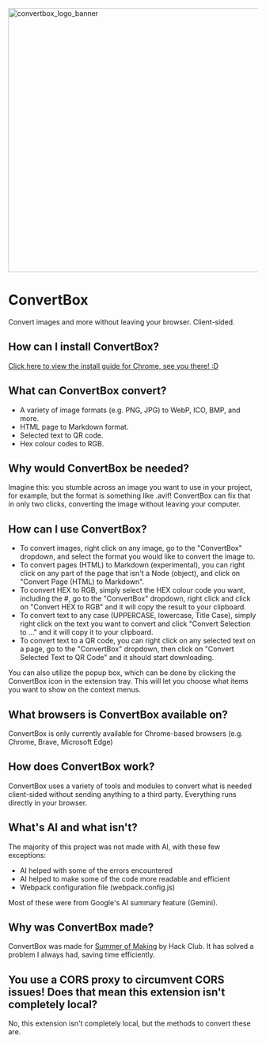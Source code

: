 <img width="1920" height="534" alt="convertbox_logo_banner" src="https://github.com/user-attachments/assets/7b29f0de-19af-45b3-aa0c-58f6300b3ff6" />

# ConvertBox
Convert images and more without leaving your browser. Client-sided.

## How can I install ConvertBox?
[Click here to view the install guide for Chrome, see you there! :D](https://solarcosmic.github.io/convertbox-docs/guides/get_extension#developer-mode-chrome)

## What can ConvertBox convert?
- A variety of image formats (e.g. PNG, JPG) to WebP, ICO, BMP, and more.
- HTML page to Markdown format.
- Selected text to QR code.
- Hex colour codes to RGB.

## Why would ConvertBox be needed?
Imagine this: you stumble across an image you want to use in your project, for example, but the format is something like .avif! ConvertBox can fix that in only two clicks, converting the image without leaving your computer.

## How can I use ConvertBox?
- To convert images, right click on any image, go to the "ConvertBox" dropdown, and select the format you would like to convert the image to.
- To convert pages (HTML) to Markdown (experimental), you can right click on any part of the page that isn't a Node (object), and click on "Convert Page (HTML) to Markdown".
- To convert HEX to RGB, simply select the HEX colour code you want, including the #, go to the "ConvertBox" dropdown, right click and click on "Convert HEX to RGB" and it will copy the result to your clipboard.
- To convert text to any case (UPPERCASE, lowercase, Title Case), simply right click on the text you want to convert and click "Convert Selection to ..." and it will copy it to your clipboard.
- To convert text to a QR code, you can right click on any selected text on a page, go to the "ConvertBox" dropdown, then click on "Convert Selected Text to QR Code" and it should start downloading.

You can also utilize the popup box, which can be done by clicking the ConvertBox icon in the extension tray. This will let you choose what items you want to show on the context menus.

## What browsers is ConvertBox available on?
ConvertBox is only currently available for Chrome-based browsers (e.g. Chrome, Brave, Microsoft Edge)

## How does ConvertBox work?
ConvertBox uses a variety of tools and modules to convert what is needed client-sided without sending anything to a third party. Everything runs directly in your browser.

## What's AI and what isn't?
The majority of this project was not made with AI, with these few exceptions:
- AI helped with some of the errors encountered
- AI helped to make some of the code more readable and efficient
- Webpack configuration file (webpack.config.js)

Most of these were from Google's AI summary feature (Gemini).

## Why was ConvertBox made?
ConvertBox was made for [Summer of Making](https://summer.hackclub.com/projects/2390) by Hack Club. It has solved a problem I always had, saving time efficiently.

## You use a CORS proxy to circumvent CORS issues! Does that mean this extension isn't completely local?
No, this extension isn't completely local, but the methods to convert these are.
